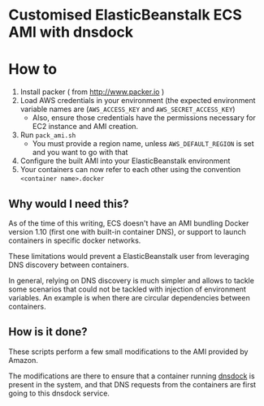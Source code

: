 # Customised ElasticBeanstalk ECS AMI with dnsdock

# How to

1. Install packer ( from http://www.packer.io )
2. Load AWS credentials in your environment (the expected environment variable
  names are (`AWS_ACCESS_KEY` and `AWS_SECRET_ACCESS_KEY`)
    * Also, ensure those credentials have the permissions necessary for EC2 
    instance and AMI creation.
3. Run `pack_ami.sh`
    * You must provide a region name, unless `AWS_DEFAULT_REGION` is set and
    you want to go with that
4. Configure the built AMI into your ElasticBeanstalk environment
5. Your containers can now refer to each other using the convention
  `<container name>.docker`

## Why would I need this?

As of the time of this writing, ECS doesn't have an AMI bundling Docker
version 1.10 (first one with built-in container DNS), or support to launch
containers in specific docker networks.

These limitations would prevent a ElasticBeanstalk user from leveraging DNS
discovery between containers.

In general, relying on DNS discovery is much simpler and allows to tackle some
scenarios that could not be tackled with injection of environment variables. An
example is when there are circular dependencies between containers.

## How is it done?

These scripts perform a few small modifications to the AMI provided by Amazon.

The modifications are there to ensure that a container running [dnsdock](https://github.com/tonistiigi/dnsdock) is present in the system, and
that DNS requests from the containers are first going to this dnsdock service.
